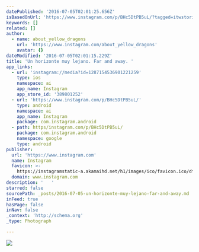 ```yaml
---
datePublished: '2016-07-05T02:01:25.656Z'
isBasedOnUrl: 'https://www.instagram.com/p/BHc5DtPB5uL/?tagged=itwstories'
keywords: []
related: []
author:
  - name: about_yellow_dragons
    url: 'https://www.instagram.com/about_yellow_dragons'
    avatar: {}
dateModified: '2016-07-05T02:01:15.229Z'
title: 'Un horizonte muy lejano. Far and away. '
app_links:
  - url: 'instagram://media?id=1287154536901221259'
    type: ios
    namespace: ai
    app_name: Instagram
    app_store_id: '389801252'
  - url: 'https://www.instagram.com/p/BHc5DtPB5uL/'
    type: android
    namespace: ai
    app_name: Instagram
    package: com.instagram.android
  - path: https/instagram.com/p/BHc5DtPB5uL/
    package: com.instagram.android
    namespace: google
    type: android
publisher:
  url: 'https://www.instagram.com'
  name: Instagram
  favicon: >-
    https://instagramstatic-a.akamaihd.net/h1/images/ico/favicon.ico/dfa85bb1fd63.ico
  domain: www.instagram.com
description: '   '
starred: false
sourcePath: _posts/2016-07-05-un-horizonte-muy-lejano-far-and-away.md
inFeed: true
hasPage: false
inNav: false
_context: 'http://schema.org'
_type: Photograph

---
```

![   ](https://scontent.cdninstagram.com/t51.2885-15/s640x640/sh0.08/e35/13551550_102310986871984_1966465996_n.jpg?ig_cache_key=MTI4NzE1NDUzNjkwMTIyMTI1OQ%3D%3D.2)
